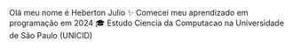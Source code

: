 Olá meu nome é Heberton Julio
	✨ Comecei meu aprendizado em programação em 2024
	🎓 Estudo Ciencia da Computacao na Universidade de São Paulo (UNICID)
	
	
